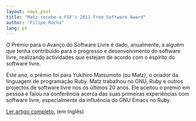 ```yaml
---
layout: news_post
title: "Matz recebe o FSF's 2011 Free Software Award"
author: "Filipe Rocha"
lang: pt
---
```


O Prémio para o Avanço do Software Livre é dado, anualmente, a alguém
que tenha contribuído para o progresso e desenvolvimento do software
livre, realizando actividades que estejam de acordo com o espírito do
software livre.

Este ano, o prémio foi para Yukihiro Matsumoto (ou Matz), o criador da
linguagem de programação Ruby. Matz trabalhou no GNU, Ruby e outros
projectos de software livre nos os últimos 20 anos. Ele aceitou o prémio
em pessoa e falou na conferência acerca das suas primeiras experiências
com software livre, especialmente da influência do GNU Emacs no Ruby.

[Ler artigo completo.][1] (em Inglês)



[1]: https://www.fsf.org/news/2011-free-software-awards-announced
